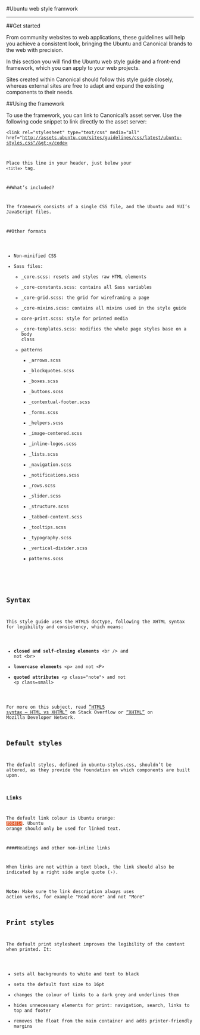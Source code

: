 #Ubuntu web style framwork
_____


##Get started

From community websites to web applications, these guidelines will help you achieve a consistent look, bringing the Ubuntu and Canonical brands to the web with precision.

In this section you will find the Ubuntu web style guide and a front-end framework, which you can apply to your web projects.

Sites created within Canonical should follow this style guide closely, whereas external sites are free to adapt and expand the existing components to their needs.

##Using the framework

To use the framework, you can link to Canonical’s asset server. Use the following code snippet to link directly to the asset server:

<code>&lt;link rel="stylesheet" type="text/css" media="all" href="http://assets.ubuntu.com/sites/guidelines/css/latest/ubuntu-styles.css"/&gt;</code>

Place this line in your header, just below your <code>&lt;title&gt;</code> tag.

##What’s included?

The framework consists of a single CSS file, and the Ubuntu and YUI‘s JavaScript files.

##Other formats

- Non-minified CSS
- Sass files:
    - _core.scss: resets and styles raw HTML elements
    - _core-constants.scss: contains all Sass variables
    - _core-grid.scss: the grid for wireframing a page
    - _core-mixins.scss: contains all mixins used in the style guide
    - core-print.scss: style for printed media
    - _core-templates.scss: modifies the whole page styles base on a body class
    - patterns
        - _arrows.scss
        - _blockquotes.scss
        - _boxes.scss
        - _buttons.scss
        - _contextual-footer.scss
        - _forms.scss
        - _helpers.scss
        - _image-centered.scss
        - _inline-logos.scss
        - _lists.scss
        - _navigation.scss
        - _notifications.scss
        - _rows.scss
        - _slider.scss
        - _structure.scss
        - _tabbed-content.scss
        - _tooltips.scss
        - _typography.scss
        - _vertical-divider.scss
        - patterns.scss


## Syntax

This style guide uses the HTML5 doctype, following the XHTML syntax for legibility and consistency, which means:

- **closed and self-closing elements** &lt;br /&gt; and not &lt;br&gt;
- **lowercase elements** &lt;p&gt; and not &lt;P&gt;
- **quoted attributes** &lt;p class="note"&gt; and not &lt;p class=small&gt;

For more on this subject, read [“HTML5 syntax – HTML vs XHTML”](http://stackoverflow.com/questions/1076897/html5-syntax-html-vs-xhtml) on Stack Overflow or [“XHTML”](https://developer.mozilla.org/en/docs/XHTML) on Mozilla Developer Network.

## Default styles

The default styles, defined in ubuntu-styles.css, shouldn’t be altered, as they provide the foundation on which components are built upon.

### Links

The default link colour is Ubuntu orange: <code style="background:#dd4814;color:white">#DD4814</code>. Ubuntu orange should only be used for linked text.

####Headings and other non-inline links

When links are not within a text block, the link should also be indicated by a right side angle quote (&rsaquo;).

**Note:** Make sure the link description always uses action verbs, for example "Read more" and not "More"

## Print styles

The default print stylesheet improves the legibility of the content when printed. It:

- sets all backgrounds to white and text to black
- sets the default font size to 16pt
- changes the colour of links to a dark grey and underlines them
- hides unnecessary elements for print: navigation, search, links to top and footer
- removes the float from the main container and adds printer-friendly margins
